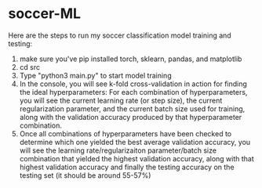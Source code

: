 # soccer-ML
Here are the steps to run my soccer classification model training and testing:
1. make sure you've pip installed torch, sklearn, pandas, and matplotlib
2. cd src
3. Type "python3 main.py" to start model training
4. In the console, you will see k-fold cross-validation in action for finding the ideal hyperparameters: For each combination of hyperparameters, you will see the current learning rate (or step size), the current regularization parameter, and the current batch size used for training, along with the validation accuracy produced by that hyperparameter combination.
5. Once all combinations of hyperparameters have been checked to determine which one yielded the best average validation accuracy, you will see the learning rate/regularizaiton parameter/batch size combination that yielded the highest validation accuracy, along with that highest validation accuracy and finally the testing accuracy on the testing set (it should be around 55-57%)
